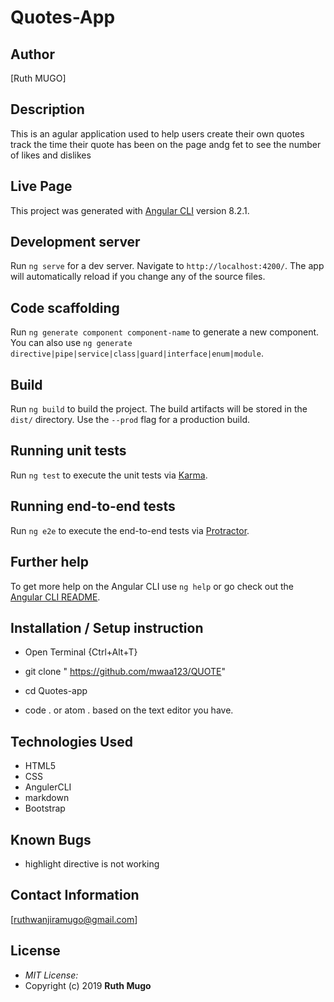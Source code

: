 # Quotes-App

## Author

[Ruth MUGO]

## Description

This is an agular application used to help users create their own quotes 
track the time their quote has been on the page andg fet to see the number of likes and dislikes

## Live Page 



This project was generated with [Angular CLI](https://github.com/angular/angular-cli) version 8.2.1.

## Development server

Run `ng serve` for a dev server. Navigate to `http://localhost:4200/`. The app will automatically reload if you change any of the source files.

## Code scaffolding

Run `ng generate component component-name` to generate a new component. You can also use `ng generate directive|pipe|service|class|guard|interface|enum|module`.

## Build

Run `ng build` to build the project. The build artifacts will be stored in the `dist/` directory. Use the `--prod` flag for a production build.

## Running unit tests

Run `ng test` to execute the unit tests via [Karma](https://karma-runner.github.io).

## Running end-to-end tests

Run `ng e2e` to execute the end-to-end tests via [Protractor](http://www.protractortest.org/).

## Further help

To get more help on the Angular CLI use `ng help` or go check out the [Angular CLI README](https://github.com/angular/angular-cli/blob/master/README.md).

## Installation / Setup instruction
* Open Terminal {Ctrl+Alt+T}

* git clone " https://github.com/mwaa123/QUOTE"

* cd Quotes-app

* code . or atom . based on the text editor you have.

## Technologies Used

* HTML5
* CSS
* AngulerCLI
* markdown
* Bootstrap

## Known Bugs
* highlight directive is not working

## Contact Information 

 [ruthwanjiramugo@gmail.com]

## License
* *MIT License:*
* Copyright (c) 2019 **Ruth Mugo**